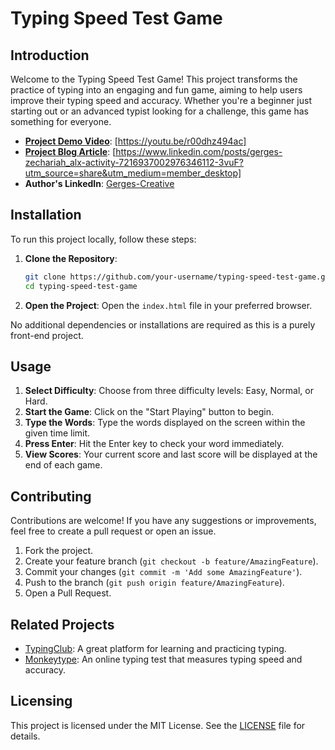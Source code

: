 # Typing Speed Test Game

## Introduction

Welcome to the Typing Speed Test Game! This project transforms the practice of typing into an engaging and fun game, aiming to help users improve their typing speed and accuracy. Whether you're a beginner just starting out or an advanced typist looking for a challenge, this game has something for everyone.

- **[Project Demo Video](#)**: [https://youtu.be/r00dhz494ac]
- **[Project Blog Article](#)**: [https://www.linkedin.com/posts/gerges-zechariah_alx-activity-7216937002976346112-3vuF?utm_source=share&utm_medium=member_desktop]
- **Author's LinkedIn**: [Gerges-Creative](#)

## Installation

To run this project locally, follow these steps:

1. **Clone the Repository**:
    ```bash
    git clone https://github.com/your-username/typing-speed-test-game.git
    cd typing-speed-test-game
    ```

2. **Open the Project**:
    Open the `index.html` file in your preferred browser.

No additional dependencies or installations are required as this is a purely front-end project.

## Usage

1. **Select Difficulty**: Choose from three difficulty levels: Easy, Normal, or Hard.
2. **Start the Game**: Click on the "Start Playing" button to begin.
3. **Type the Words**: Type the words displayed on the screen within the given time limit.
4. **Press Enter**: Hit the Enter key to check your word immediately.
5. **View Scores**: Your current score and last score will be displayed at the end of each game.

## Contributing

Contributions are welcome! If you have any suggestions or improvements, feel free to create a pull request or open an issue.

1. Fork the project.
2. Create your feature branch (`git checkout -b feature/AmazingFeature`).
3. Commit your changes (`git commit -m 'Add some AmazingFeature'`).
4. Push to the branch (`git push origin feature/AmazingFeature`).
5. Open a Pull Request.

## Related Projects

- [TypingClub](https://www.typingclub.com/): A great platform for learning and practicing typing.
- [Monkeytype](https://monkeytype.com/): An online typing test that measures typing speed and accuracy.

## Licensing

This project is licensed under the MIT License. See the [LICENSE](LICENSE) file for details.
